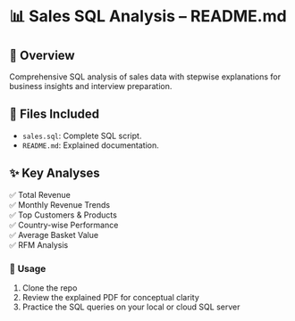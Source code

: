 # 📊 Sales SQL Analysis – README.md

## 🚀 Overview
Comprehensive SQL analysis of sales data with stepwise explanations for business insights and interview preparation.

## 📂 Files Included
- `sales.sql`: Complete SQL script.
- `README.md`: Explained documentation.

## ✨ Key Analyses
✅ Total Revenue  
✅ Monthly Revenue Trends  
✅ Top Customers & Products  
✅ Country-wise Performance  
✅ Average Basket Value  
✅ RFM Analysis

### 🚀 **Usage**

1. Clone the repo
2. Review the explained PDF for conceptual clarity
3. Practice the SQL queries on your local or cloud SQL server
